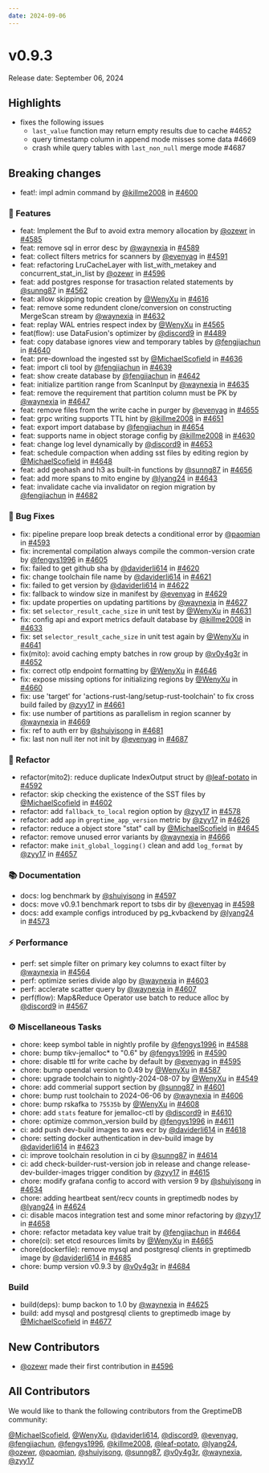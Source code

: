 ```yaml
---
date: 2024-09-06
---
```


# v0.9.3

Release date: September 06, 2024

## Highlights

* fixes the following issues
    *  `last_value` function may return empty results due to cache #4652
    *  query timestamp column in append mode misses some data #4669
    * crash while query tables with `last_non_null` merge mode #4687
## Breaking changes

* feat!: impl admin command by [@killme2008](https://github.com/killme2008) in [#4600](https://github.com/GreptimeTeam/greptimedb/pull/4600)

### 🚀 Features

* feat: Implement the Buf to avoid extra memory allocation by [@ozewr](https://github.com/ozewr) in [#4585](https://github.com/GreptimeTeam/greptimedb/pull/4585)
* feat: remove sql in error desc by [@waynexia](https://github.com/waynexia) in [#4589](https://github.com/GreptimeTeam/greptimedb/pull/4589)
* feat: collect filters metrics for scanners by [@evenyag](https://github.com/evenyag) in [#4591](https://github.com/GreptimeTeam/greptimedb/pull/4591)
* feat: refactoring LruCacheLayer with list_with_metakey and concurrent_stat_in_list by [@ozewr](https://github.com/ozewr) in [#4596](https://github.com/GreptimeTeam/greptimedb/pull/4596)
* feat: add postgres response for trasaction related statements by [@sunng87](https://github.com/sunng87) in [#4562](https://github.com/GreptimeTeam/greptimedb/pull/4562)
* feat: allow skipping topic creation by [@WenyXu](https://github.com/WenyXu) in [#4616](https://github.com/GreptimeTeam/greptimedb/pull/4616)
* feat: remove some redundent clone/conversion on constructing MergeScan stream by [@waynexia](https://github.com/waynexia) in [#4632](https://github.com/GreptimeTeam/greptimedb/pull/4632)
* feat: replay WAL entries respect index by [@WenyXu](https://github.com/WenyXu) in [#4565](https://github.com/GreptimeTeam/greptimedb/pull/4565)
* feat(flow): use DataFusion's optimizer by [@discord9](https://github.com/discord9) in [#4489](https://github.com/GreptimeTeam/greptimedb/pull/4489)
* feat: copy database ignores view and temporary tables by [@fengjiachun](https://github.com/fengjiachun) in [#4640](https://github.com/GreptimeTeam/greptimedb/pull/4640)
* feat: pre-download the ingested sst by [@MichaelScofield](https://github.com/MichaelScofield) in [#4636](https://github.com/GreptimeTeam/greptimedb/pull/4636)
* feat: import cli tool by [@fengjiachun](https://github.com/fengjiachun) in [#4639](https://github.com/GreptimeTeam/greptimedb/pull/4639)
* feat: show create database by [@fengjiachun](https://github.com/fengjiachun) in [#4642](https://github.com/GreptimeTeam/greptimedb/pull/4642)
* feat: initialize partition range from ScanInput by [@waynexia](https://github.com/waynexia) in [#4635](https://github.com/GreptimeTeam/greptimedb/pull/4635)
* feat: remove the requirement that partition column must be PK by [@waynexia](https://github.com/waynexia) in [#4647](https://github.com/GreptimeTeam/greptimedb/pull/4647)
* feat: remove files from the write cache in purger by [@evenyag](https://github.com/evenyag) in [#4655](https://github.com/GreptimeTeam/greptimedb/pull/4655)
* feat: grpc writing supports TTL hint by [@killme2008](https://github.com/killme2008) in [#4651](https://github.com/GreptimeTeam/greptimedb/pull/4651)
* feat: export import database by [@fengjiachun](https://github.com/fengjiachun) in [#4654](https://github.com/GreptimeTeam/greptimedb/pull/4654)
* feat: supports name in object storage config by [@killme2008](https://github.com/killme2008) in [#4630](https://github.com/GreptimeTeam/greptimedb/pull/4630)
* feat: change log level dynamically by [@discord9](https://github.com/discord9) in [#4653](https://github.com/GreptimeTeam/greptimedb/pull/4653)
* feat: schedule compaction when adding sst files by editing region by [@MichaelScofield](https://github.com/MichaelScofield) in [#4648](https://github.com/GreptimeTeam/greptimedb/pull/4648)
* feat: add geohash and h3 as built-in functions by [@sunng87](https://github.com/sunng87) in [#4656](https://github.com/GreptimeTeam/greptimedb/pull/4656)
* feat: add more spans to mito engine by [@lyang24](https://github.com/lyang24) in [#4643](https://github.com/GreptimeTeam/greptimedb/pull/4643)
* feat: invalidate cache via invalidator on region migration by [@fengjiachun](https://github.com/fengjiachun) in [#4682](https://github.com/GreptimeTeam/greptimedb/pull/4682)

### 🐛 Bug Fixes

* fix: pipeline prepare loop break detects a conditional error by [@paomian](https://github.com/paomian) in [#4593](https://github.com/GreptimeTeam/greptimedb/pull/4593)
* fix: incremental compilation always compile the common-version crate  by [@fengys1996](https://github.com/fengys1996) in [#4605](https://github.com/GreptimeTeam/greptimedb/pull/4605)
* fix: failed to get github sha by [@daviderli614](https://github.com/daviderli614) in [#4620](https://github.com/GreptimeTeam/greptimedb/pull/4620)
* fix: change toolchain file name by [@daviderli614](https://github.com/daviderli614) in [#4621](https://github.com/GreptimeTeam/greptimedb/pull/4621)
* fix: failed to get version by [@daviderli614](https://github.com/daviderli614) in [#4622](https://github.com/GreptimeTeam/greptimedb/pull/4622)
* fix: fallback to window size in manifest by [@evenyag](https://github.com/evenyag) in [#4629](https://github.com/GreptimeTeam/greptimedb/pull/4629)
* fix: update properties on updating partitions by [@waynexia](https://github.com/waynexia) in [#4627](https://github.com/GreptimeTeam/greptimedb/pull/4627)
* fix: set `selector_result_cache_size` in unit test by [@WenyXu](https://github.com/WenyXu) in [#4631](https://github.com/GreptimeTeam/greptimedb/pull/4631)
* fix: config api and export metrics default database by [@killme2008](https://github.com/killme2008) in [#4633](https://github.com/GreptimeTeam/greptimedb/pull/4633)
* fix: set `selector_result_cache_size` in unit test again by [@WenyXu](https://github.com/WenyXu) in [#4641](https://github.com/GreptimeTeam/greptimedb/pull/4641)
* fix(mito): avoid caching empty batches in row group by [@v0y4g3r](https://github.com/v0y4g3r) in [#4652](https://github.com/GreptimeTeam/greptimedb/pull/4652)
* fix: correct otlp endpoint formatting by [@WenyXu](https://github.com/WenyXu) in [#4646](https://github.com/GreptimeTeam/greptimedb/pull/4646)
* fix: expose missing options for initializing regions by [@WenyXu](https://github.com/WenyXu) in [#4660](https://github.com/GreptimeTeam/greptimedb/pull/4660)
* fix: use 'target' for 'actions-rust-lang/setup-rust-toolchain' to fix cross build failed by [@zyy17](https://github.com/zyy17) in [#4661](https://github.com/GreptimeTeam/greptimedb/pull/4661)
* fix: use number of partitions as parallelism in region scanner  by [@waynexia](https://github.com/waynexia) in [#4669](https://github.com/GreptimeTeam/greptimedb/pull/4669)
* fix: ref to auth err by [@shuiyisong](https://github.com/shuiyisong) in [#4681](https://github.com/GreptimeTeam/greptimedb/pull/4681)
* fix: last non null iter not init by [@evenyag](https://github.com/evenyag) in [#4687](https://github.com/GreptimeTeam/greptimedb/pull/4687)

### 🚜 Refactor

* refactor(mito2): reduce duplicate IndexOutput struct by [@leaf-potato](https://github.com/leaf-potato) in [#4592](https://github.com/GreptimeTeam/greptimedb/pull/4592)
* refactor: skip checking the existence of the SST files  by [@MichaelScofield](https://github.com/MichaelScofield) in [#4602](https://github.com/GreptimeTeam/greptimedb/pull/4602)
* refactor: add `fallback_to_local` region option by [@zyy17](https://github.com/zyy17) in [#4578](https://github.com/GreptimeTeam/greptimedb/pull/4578)
* refactor: add `app` in `greptime_app_version` metric by [@zyy17](https://github.com/zyy17) in [#4626](https://github.com/GreptimeTeam/greptimedb/pull/4626)
* refactor: reduce a object store "stat" call by [@MichaelScofield](https://github.com/MichaelScofield) in [#4645](https://github.com/GreptimeTeam/greptimedb/pull/4645)
* refactor: remove unused error variants by [@waynexia](https://github.com/waynexia) in [#4666](https://github.com/GreptimeTeam/greptimedb/pull/4666)
* refactor: make `init_global_logging()` clean and add `log_format` by [@zyy17](https://github.com/zyy17) in [#4657](https://github.com/GreptimeTeam/greptimedb/pull/4657)

### 📚 Documentation

* docs: log benchmark by [@shuiyisong](https://github.com/shuiyisong) in [#4597](https://github.com/GreptimeTeam/greptimedb/pull/4597)
* docs: move v0.9.1 benchmark report to tsbs dir by [@evenyag](https://github.com/evenyag) in [#4598](https://github.com/GreptimeTeam/greptimedb/pull/4598)
* docs: add example configs introduced by pg_kvbackend by [@lyang24](https://github.com/lyang24) in [#4573](https://github.com/GreptimeTeam/greptimedb/pull/4573)

### ⚡ Performance

* perf: set simple filter on primary key columns to exact filter by [@waynexia](https://github.com/waynexia) in [#4564](https://github.com/GreptimeTeam/greptimedb/pull/4564)
* perf: optimize series divide algo by [@waynexia](https://github.com/waynexia) in [#4603](https://github.com/GreptimeTeam/greptimedb/pull/4603)
* perf: acclerate scatter query by [@waynexia](https://github.com/waynexia) in [#4607](https://github.com/GreptimeTeam/greptimedb/pull/4607)
* perf(flow): Map&Reduce Operator use batch to reduce alloc by [@discord9](https://github.com/discord9) in [#4567](https://github.com/GreptimeTeam/greptimedb/pull/4567)

### ⚙️ Miscellaneous Tasks

* chore: keep symbol table in nightly profile by [@fengys1996](https://github.com/fengys1996) in [#4588](https://github.com/GreptimeTeam/greptimedb/pull/4588)
* chore: bump tikv-jemalloc* to "0.6" by [@fengys1996](https://github.com/fengys1996) in [#4590](https://github.com/GreptimeTeam/greptimedb/pull/4590)
* chore: disable ttl for write cache by default by [@evenyag](https://github.com/evenyag) in [#4595](https://github.com/GreptimeTeam/greptimedb/pull/4595)
* chore: bump opendal version to 0.49 by [@WenyXu](https://github.com/WenyXu) in [#4587](https://github.com/GreptimeTeam/greptimedb/pull/4587)
* chore: upgrade toolchain to nightly-2024-08-07 by [@WenyXu](https://github.com/WenyXu) in [#4549](https://github.com/GreptimeTeam/greptimedb/pull/4549)
* chore: add commerial support section by [@sunng87](https://github.com/sunng87) in [#4601](https://github.com/GreptimeTeam/greptimedb/pull/4601)
* chore: bump rust toolchain to 2024-06-06 by [@waynexia](https://github.com/waynexia) in [#4606](https://github.com/GreptimeTeam/greptimedb/pull/4606)
* chore: bump rskafka to `75535b` by [@WenyXu](https://github.com/WenyXu) in [#4608](https://github.com/GreptimeTeam/greptimedb/pull/4608)
* chore: add `stats` feature for jemalloc-ctl by [@discord9](https://github.com/discord9) in [#4610](https://github.com/GreptimeTeam/greptimedb/pull/4610)
* chore: optimize common_version build by [@fengys1996](https://github.com/fengys1996) in [#4611](https://github.com/GreptimeTeam/greptimedb/pull/4611)
* ci: add push dev-build images to aws ecr by [@daviderli614](https://github.com/daviderli614) in [#4618](https://github.com/GreptimeTeam/greptimedb/pull/4618)
* chore: setting docker authentication in dev-build image by [@daviderli614](https://github.com/daviderli614) in [#4623](https://github.com/GreptimeTeam/greptimedb/pull/4623)
* ci: improve toolchain resolution in ci by [@sunng87](https://github.com/sunng87) in [#4614](https://github.com/GreptimeTeam/greptimedb/pull/4614)
* ci: add check-builder-rust-version job in release and change release-dev-builder-images trigger condition by [@zyy17](https://github.com/zyy17) in [#4615](https://github.com/GreptimeTeam/greptimedb/pull/4615)
* chore: modify grafana config to accord with version 9 by [@shuiyisong](https://github.com/shuiyisong) in [#4634](https://github.com/GreptimeTeam/greptimedb/pull/4634)
* chore: adding heartbeat sent/recv counts in greptimedb nodes by [@lyang24](https://github.com/lyang24) in [#4624](https://github.com/GreptimeTeam/greptimedb/pull/4624)
* ci: disable macos integration test and some minor refactoring by [@zyy17](https://github.com/zyy17) in [#4658](https://github.com/GreptimeTeam/greptimedb/pull/4658)
* chore: refactor metadata key value trait by [@fengjiachun](https://github.com/fengjiachun) in [#4664](https://github.com/GreptimeTeam/greptimedb/pull/4664)
* chore(ci): set etcd resources limits by [@WenyXu](https://github.com/WenyXu) in [#4665](https://github.com/GreptimeTeam/greptimedb/pull/4665)
* chore(dockerfile): remove mysql and postgresql clients in greptimedb image by [@daviderli614](https://github.com/daviderli614) in [#4685](https://github.com/GreptimeTeam/greptimedb/pull/4685)
* chore: bump version v0.9.3 by [@v0y4g3r](https://github.com/v0y4g3r) in [#4684](https://github.com/GreptimeTeam/greptimedb/pull/4684)

### Build

* build(deps): bump backon to 1.0 by [@waynexia](https://github.com/waynexia) in [#4625](https://github.com/GreptimeTeam/greptimedb/pull/4625)
* build: add mysql and postgresql clients to greptimedb image by [@MichaelScofield](https://github.com/MichaelScofield) in [#4677](https://github.com/GreptimeTeam/greptimedb/pull/4677)

## New Contributors

* [@ozewr](https://github.com/ozewr) made their first contribution in [#4596](https://github.com/GreptimeTeam/greptimedb/pull/4596)

## All Contributors

We would like to thank the following contributors from the GreptimeDB community:

[@MichaelScofield](https://github.com/MichaelScofield), [@WenyXu](https://github.com/WenyXu), [@daviderli614](https://github.com/daviderli614), [@discord9](https://github.com/discord9), [@evenyag](https://github.com/evenyag), [@fengjiachun](https://github.com/fengjiachun), [@fengys1996](https://github.com/fengys1996), [@killme2008](https://github.com/killme2008), [@leaf-potato](https://github.com/leaf-potato), [@lyang24](https://github.com/lyang24), [@ozewr](https://github.com/ozewr), [@paomian](https://github.com/paomian), [@shuiyisong](https://github.com/shuiyisong), [@sunng87](https://github.com/sunng87), [@v0y4g3r](https://github.com/v0y4g3r), [@waynexia](https://github.com/waynexia), [@zyy17](https://github.com/zyy17)


